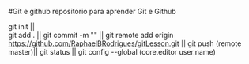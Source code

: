 #Git e github
repositório para aprender Git e Github

git init ||</br>
git add . ||
git commit -m "" ||
git remote add origin https://github.com/RaphaelBRodrigues/gitLesson.git ||
git push (remote master)||
git status ||
git config --global (core.editor user.name)

